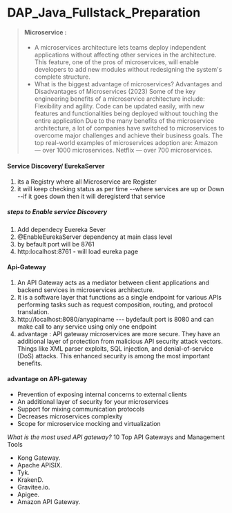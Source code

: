 # DAP_Java_Fullstack_Preparation
> #### Microservice : 
>
> - A microservices architecture lets teams deploy independent applications without affecting other services in the architecture. 
This feature, one of the pros of microservices, will enable developers to add new modules without redesigning the system's complete structure.
> - What is the biggest advantage of microservices?
Advantages and Disadvantages of Microservices (2023)
Some of the key engineering benefits of a microservice architecture include: Flexibility and agility. Code can be updated easily, with new features and functionalities being deployed without touching the entire application
> Due to the many benefits of the microservice architecture, a lot of companies have switched to microservices to overcome major challenges and achieve their business goals. The top real-world examples of microservices adoption are:
 Amazon — over 1000 microservices. Netflix — over 700 microservices.
> 


#### Service Discovery/ EurekaServer
1. its a Registry where all Microservice are Register
2. it will keep checking status as per time --where services are up or Down --if it goes down then it will deregisterd that service 
##### steps to Enable service Discovery
1. Add dependecy Euereka Sever
2. @EnableEurekaServer dependency at main class level
3. by befault port will be 8761 
4. http:localhost:8761  - will load eureka page


#### Api-Gateway
1. An API Gateway acts as a mediator between client applications and backend services in microservices architecture. 
2. It is a software layer that functions as a single endpoint for various APIs performing tasks such as request composition, routing, and protocol translation.
3. http://localhost:8080/anyapiname --- bydefault port is 8080 and can make call to any service using only one endpoint
4. advantage : API gateway microservices are more secure. They have an additional layer of protection from malicious API security attack vectors. Things like XML parser exploits, SQL injection, and denial-of-service (DoS) attacks. This enhanced security is among the most important benefits.
#### advantage on API-gateway
* Prevention of exposing internal concerns to external clients
* An additional layer of security for your microservices
* Support for mixing communication protocols
* Decreases microservices complexity
* Scope for microservice mocking and virtualization
  
*What is the most used API gateway?*
10 Top API Gateways and Management Tools
+ Kong Gateway.
+ Apache APISIX.
+ Tyk.
+ KrakenD.
+ Gravitee.io.
+ Apigee.
+ Amazon API Gateway.


